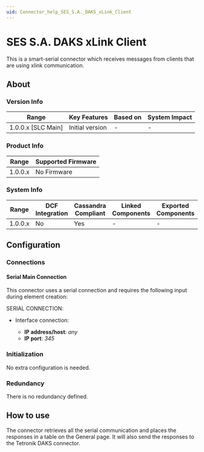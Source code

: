 ```yaml
---
uid: Connector_help_SES_S.A._DAKS_xLink_Client
---
```


# SES S.A. DAKS xLink Client

This is a smart-serial connector which receives messages from clients that are using xlink communication.

## About

### Version Info

| Range                | Key Features     | Based on     | System Impact     |
|----------------------|------------------|--------------|-------------------|
| 1.0.0.x [SLC Main]   | Initial version  | -            | -                 |

### Product Info

| Range     | Supported Firmware     |
|-----------|------------------------|
| 1.0.0.x   | No Firmware            |

### System Info

| Range     | DCF Integration     | Cassandra Compliant     | Linked Components     | Exported Components     |
|-----------|---------------------|-------------------------|-----------------------|-------------------------|
| 1.0.0.x   | No                  | Yes                     | -                     | -                       |

## Configuration

### Connections

#### Serial Main Connection

This connector uses a serial connection and requires the following input during element creation:

SERIAL CONNECTION:

- Interface connection:

  - **IP address/host**: *any*
  - **IP port**: *345*

### Initialization

No extra configuration is needed.

### Redundancy

There is no redundancy defined.

## How to use

The connector retrieves all the serial communication and places the responses in a table on the General page. It will also send the responses to the Tetronik DAKS connector.
